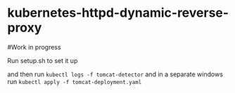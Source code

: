 # kubernetes-httpd-dynamic-reverse-proxy

#Work in progress

Run setup.sh to set it up

and then run
`kubectl logs -f tomcat-detector`
and in a separate windows run
`kubectl apply -f tomcat-deployment.yaml`